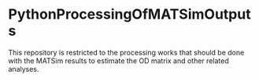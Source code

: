 # PythonProcessingOfMATSimOutputs
This repository is restricted to the processing works that should be done with the MATSim results to estimate the OD matrix and other related analyses.
